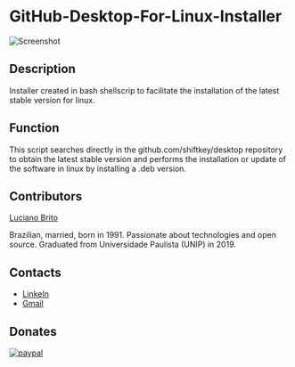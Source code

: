 # GitHub-Desktop-For-Linux-Installer

![Screenshot](GitHub-Desktop-For-Linux-Installer/images/github-desktop-in-linux.png)

## Description

Installer created in bash shellscrip to facilitate the installation of the latest stable version for linux.


## Function

This script searches directly in the github.com/shiftkey/desktop repository to obtain the latest stable version and performs the installation or update of the software in linux by installing a .deb version.


## Contributors

[Luciano Brito](https://github.com/LucianoAparecidoBritoGuedes/)

Brazilian, married, born in 1991. Passionate about technologies and open source. Graduated from Universidade Paulista (UNIP) in 2019.


## Contacts

- [LinkeIn](https://www.linkedin.com/in/luciano-brito-76379374/)
- [Gmail](lucianobrito.dev@gmail.com)


## Donates

[![paypal](https://www.paypalobjects.com/en_US/i/btn/btn_donateCC_LG.gif)](https://www.paypal.com/cgi-bin/webscr?cmd=_s-xclic&hosted_button_id=RXA28WZH3XF4E)
